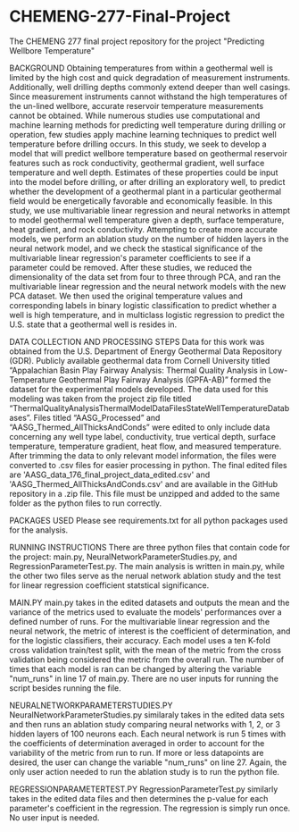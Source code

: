 # CHEMENG-277-Final-Project
The CHEMENG 277 final project repository for the project "Predicting Wellbore Temperature"

BACKGROUND
Obtaining temperatures from within a geothermal well is limited by the high cost and quick degradation of measurement instruments. Additionally, well drilling depths commonly extend deeper than well casings. Since measurement instruments cannot withstand the high temperatures of the un-lined wellbore, accurate reservoir temperature measurements cannot be obtained. While numerous studies use computational and machine learning methods for predicting well temperature during drilling or operation, few studies apply machine learning techniques to predict well temperature before drilling occurs. In this study, we seek to develop a model that will predict wellbore temperature based on geothermal reservoir features such as rock conductivity, geothermal gradient, well surface temperature and well depth. Estimates of these properties could be input into the model before drilling, or after drilling an exploratory well, to predict whether the development of a geothermal plant in a particular geothermal field would be energetically favorable and economically feasible.
In this study, we use multivariable linear regression and neural networks in attempt to model geothermal well temperature given a depth, surface temperature, heat gradient, and rock conductivity. Attempting to create more accurate models, we perform an ablation study on the number of hidden layers in the neural network model, and we check the stastical significance of the multivariable linear regression's parameter coefficients to see if a parameter could be removed. After these studies, we reduced the dimensionality of the data set from four to three through PCA, and ran the multivariable linear regression and the neural network models with the new PCA dataset. We then used the original temperature values and corresponding labels in binary logistic classification to predict whether a well is high temperature, and in multiclass logistic regression to predict the U.S. state that a geothermal well is resides in.

DATA COLLECTION AND PROCESSING STEPS
Data for this work was obtained from the U.S. Department of Energy Geothermal Data Repository (GDR). Publicly available geothermal data from Cornell University titled “Appalachian Basin Play Fairway Analysis: Thermal Quality Analysis in Low-Temperature Geothermal Play Fairway Analysis (GPFA-AB)” formed the dataset for the experimental models developed. The data used for this modeling was taken from the project zip file titled “ThermalQualityAnalysisThermalModelDataFilesStateWellTemperatureDatabases”. Files titled “AASG_Processed” and “AASG_Thermed_AllThicksAndConds” were edited to only include data concerning any well type label, conductivity, true vertical depth, surface temperature, temperature gradient, heat flow, and measured temperature. After trimming the data to only relevant model information, the files were converted to .csv files for easier processing in python. The final edited files are 'AASG_data_176_final_project_data_edited.csv' and 'AASG_Thermed_AllThicksAndConds.csv' and are available in the GitHub repository in a .zip file. This file must be unzipped and added to the same folder as the python files to run correctly.

PACKAGES USED
Please see requirements.txt for all python packages used for the analysis.

RUNNING INSTRUCTIONS
There are three python files that contain code for the project: main.py, NeuralNetworkParameterStudies.py, and RegressionParameterTest.py. The main analysis is written in main.py, while the other two files serve as the nerual network ablation study and the test for linear regression coefficient statstical significance.

MAIN.PY
main.py takes in the edited datasets and outputs the mean and the variance of the metrics used to evaluate the models' performances over a defined number of runs. For the multivariable linear regression and the neural network, the metric of interest is the coefficient of determination, and for the logistic classifiers, their accuracy. Each model uses a ten K-fold cross validation train/test split, with the mean of the metric from the cross validation being considered the metric from the overall run. The number of times that each model is ran can be changed by altering the variable "num_runs" in line 17 of main.py. There are no user inputs for running the script besides running the file.

NEURALNETWORKPARAMETERSTUDIES.PY
NeuralNetworkParameterStudies.py similaraly takes in the edited data sets and then runs an ablation study comparing neural networks with 1, 2, or 3 hidden layers of 100 neurons each. Each neural network is run 5 times with the coefficients of determination averaged in order to account for the variability of the metric from run to run. If more or less datapoints are desired, the user can change the variable "num_runs" on line 27. Again, the only user action needed to run the ablation study is to run the python file.

REGRESSIONPARAMETERTEST.PY
RegressionParameterTest.py similarly takes in the edited data files and then determines the p-value for each parameter's coefficient in the regression. The regression is simply run once. No user input is needed. 

